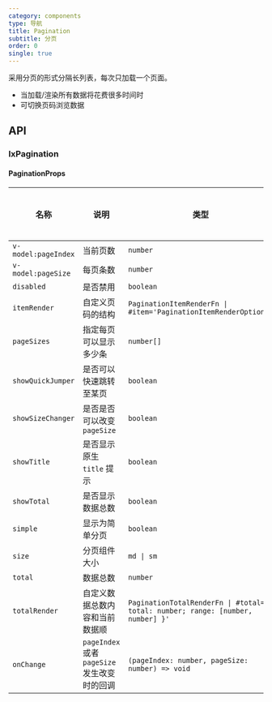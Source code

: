 ```yaml
---
category: components
type: 导航
title: Pagination
subtitle: 分页
order: 0
single: true
---
```


采用分页的形式分隔长列表，每次只加载一个页面。

- 当加载/渲染所有数据将花费很多时间时
- 可切换页码浏览数据

## API

### IxPagination

#### PaginationProps

| 名称 | 说明 | 类型  | 默认值 | 全局配置 | 备注 |
| --- | --- | --- | --- | --- | --- |
| `v-model:pageIndex` | 当前页数 | `number` | `1` | - | - |
| `v-model:pageSize` | 每页条数 | `number` | `10` | ✅ | - |
| `disabled` | 是否禁用 | `boolean` | `false` | - | - |
| `itemRender` | 自定义页码的结构 | `PaginationItemRenderFn \| #item='PaginationItemRenderOptions'` | - | ✅ | - |
| `pageSizes` | 指定每页可以显示多少条 | `number[]` | `[10, 20, 50, 100]` | ✅ | - |
| `showQuickJumper` | 是否可以快速跳转至某页 | `boolean` | `false` | ✅ | - |
| `showSizeChanger` | 是否是否可以改变 `pageSize` | `boolean` | `false` | ✅ | - |
| `showTitle` | 是否显示原生 `title` 提示 | `boolean` | `true` | ✅ | - |
| `showTotal` | 是否显示数据总数 | `boolean` | `true` | ✅ | - |
| `simple` | 显示为简单分页 | `boolean` | `false` | ✅ | - |
| `size` | 分页组件大小 | `md \| sm` | `sm` | ✅ | - |
| `total` | 数据总数 | `number` | `0` | - | - |
| `totalRender` | 自定义数据总数内容和当前数据顺 | `PaginationTotalRenderFn \| #total='{ total: number; range: [number, number] }'` | - | ✅ | - |
| `onChange` | `pageIndex` 或者 `pageSize` 发生改变时的回调 | `(pageIndex: number, pageSize: number) => void` | - | ✅ | - |
